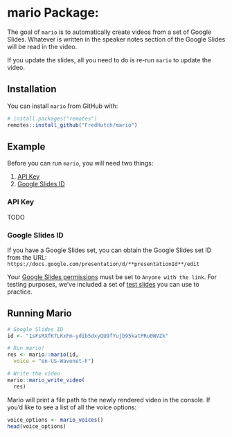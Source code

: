 
<!-- README.md is generated from README.Rmd. Please edit that file -->

# mario Package:

The goal of `mario` is to automatically create videos from a set of
Google Slides. Whatever is written in the speaker notes section of the
Google Slides will be read in the video.

If you update the slides, all you need to do is re-run `mario` to update
the video.

## Installation

You can install `mario` from GitHub with:

``` r
# install.packages("remotes")
remotes::install_github("FredHutch/mario")
```

## Example

Before you can run `mario`, you will need two things:

1)  [API Key](#api-key)
2)  [Google Slides ID](#google-slides-id)

### API Key

TODO

### Google Slides ID

If you have a Google Slides set, you can obtain the Google Slides set ID
from the URL:
`https://docs.google.com/presentation/d/**presentationId**/edit`

Your [Google Slides
permissions](https://www.youtube.com/watch?v=zHSfwaZIVbM) must be set to
`Anyone with the link`. For testing purposes, we’ve included a set of
[test
slides](https://docs.google.com/presentation/d/1sFsRXfK7LKxFm-ydib5dxyQU9fYujb95katPRu0WVZk/edit#slide=id.p)
you can use to practice.

## Running Mario

``` r
# Google Slides ID
id <- "1sFsRXfK7LKxFm-ydib5dxyQU9fYujb95katPRu0WVZk"

# Run mario!
res <- mario::mario(id,
  voice = "en-US-Wavenet-F")

# Write the video
mario::mario_write_video(
  res)
```

Mario will print a file path to the newly rendered video in the console.
If you’d like to see a list of all the voice options:

``` r
voice_options <- mario_voices()
head(voice_options)
```

